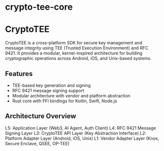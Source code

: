 # crypto-tee-core

# CryptoTEE

CryptoTEE is a cross-platform SDK for secure key management and message integrity using TEE (Trusted Execution Environment) and RFC 9421. It provides a modular, kernel-inspired architecture for building cryptographic operations across Android, iOS, and Unix-based systems.

## Features

- TEE-based key generation and signing
- RFC 9421 message signing support
- Modular architecture with vendor and platform abstraction
- Rust core with FFI bindings for Kotlin, Swift, Node.js

## Architecture Overview
L5: Application Layer (Web3, AI Agent, Auth Client)
L4: RFC 9421 Message Signing Layer
L3: CryptoTEE API Layer (Key Abstraction Interface)
L2: Platform Adapter Layer (Android, iOS, Unix)
L1: Vendor Adapter Layer (Knox, Secure Enclave, QSEE, OP-TEE)


